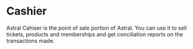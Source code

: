 # Cashier

Astral Cahiser is the point of sale portion of Astral. You can use it to sell tickets, products and memberships and get conciliation reports on the transactions made.
